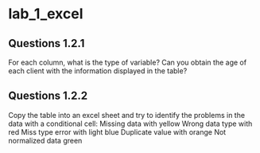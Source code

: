 # lab_1_excel


## Questions 1.2.1

For each column, what is the type of variable?
Can you obtain the age of each client with the information displayed in the table? 

## Questions 1.2.2

Copy the table into an excel sheet and try to identify the problems in the data with a conditional cell:
Missing data with yellow 
Wrong data type with red 
Miss type error with light blue
Duplicate value with orange
Not normalized data green
